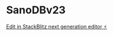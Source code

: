 # SanoDBv23

[Edit in StackBlitz next generation editor ⚡️](https://stackblitz.com/~/github.com/scoshields/SanoDBv23)